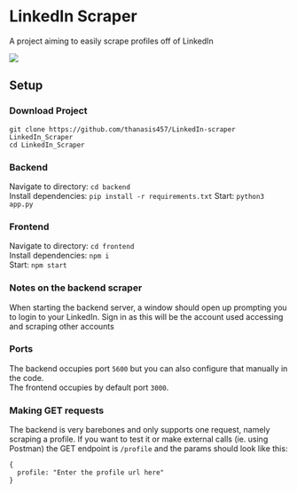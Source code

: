 # LinkedIn Scraper
A project aiming to easily scrape profiles off of LinkedIn

![](https://imgur.com/QGAYxna.png)

## Setup
### Download Project
```git clone https://github.com/thanasis457/LinkedIn-scraper LinkedIn_Scraper```  
```cd LinkedIn_Scraper```

### Backend
Navigate to directory: ```cd backend```  
Install dependencies: ```pip install -r requirements.txt```
Start: ```python3 app.py```

### Frontend
Navigate to directory: ```cd frontend```  
Install dependencies: ```npm i```  
Start: ```npm start```


### Notes on the backend scraper
When starting the backend server, a window should open up prompting you to login to your LinkedIn. Sign in as this will be the account used accessing and scraping other accounts

### Ports
The backend occupies port ```5600``` but you can also configure that manually in the code.  
The frontend occupies by default port ```3000```.

### Making GET requests
The backend is very barebones and only supports one request, namely scraping a profile.
If you want to test it or make external calls (ie. using Postman) the GET endpoint is ```/profile``` and the params should look like this:
```
{  
  profile: "Enter the profile url here"  
}
  ```
